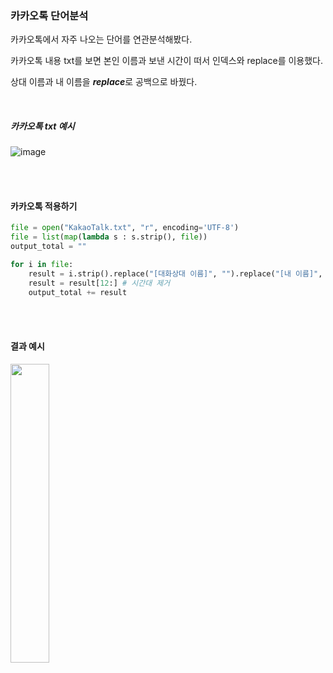 ### 카카오톡 단어분석

카카오톡에서 자주 나오는 단어를 연관분석해봤다.

카카오톡 내용 txt를 보면 본인 이름과  보낸 시간이 떠서 인덱스와 replace를 이용했다.

상대 이름과 내 이름을 ***replace***로 공백으로 바꿨다.

<br>

##### 카카오톡 txt 예시
![image](https://user-images.githubusercontent.com/74857364/136653042-d6a581d0-31c2-4621-a51f-6e2c723c6068.png)

<br>
</br>

#### 카카오톡 적용하기
```python
file = open("KakaoTalk.txt", "r", encoding='UTF-8')
file = list(map(lambda s : s.strip(), file))
output_total = ""

for i in file:
    result = i.strip().replace("[대화상대 이름]", "").replace("[내 이름]", "")
    result = result[12:] # 시간대 제거
    output_total += result
```

<br>
</br>

#### 결과 예시
<img src = https://user-images.githubusercontent.com/74857364/136762585-45c01dc7-2fc5-438f-9190-6e24ce96e904.png width="35%">


